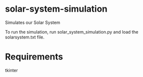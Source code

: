 # solar-system-simulation
Simulates our Solar System


To run the simulation, run solar_system_simulation.py and load the solarsystem.txt file.

# Requirements
tkinter
